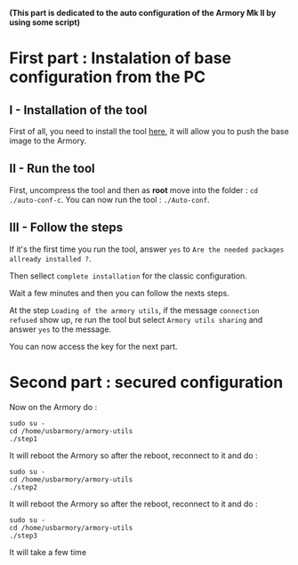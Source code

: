 **(This part is dedicated to the auto configuration of the Armory Mk II by using some script)**

# First part : Instalation of base configuration from the PC

## I - Installation of the tool

First of all, you need to install the tool [here](https://github.com/P4ti3nn3/USB-Armory-Setup/releases/tag/Final-conf), it will allow you to push the base image to the Armory.

## II - Run the tool

First, uncompress the tool and then as **root** move into the folder : `cd ./auto-conf-c`. You can now run the tool : `./Auto-conf`.

## III - Follow the steps

If it's the first time you run the tool, answer `yes` to `Are the needed packages allready installed ?`.

Then sellect `complete installation` for the classic configuration.

Wait a few minutes and then you can follow the nexts steps.

At the step `Loading of the armory utils`, if the message `connection refused` show up, re run the tool but select `Armory utils sharing` and answer `yes` to the message.

You can now access the key for the next part.

# Second part : secured configuration

Now on the Armory do :

    sudo su -
    cd /home/usbarmory/armory-utils
    ./step1

It will reboot the Armory so after the reboot, reconnect to it and do :

    sudo su -
    cd /home/usbarmory/armory-utils
    ./step2

It will reboot the Armory so after the reboot, reconnect to it and do :

    sudo su -
    cd /home/usbarmory/armory-utils
    ./step3

It will take a few time
